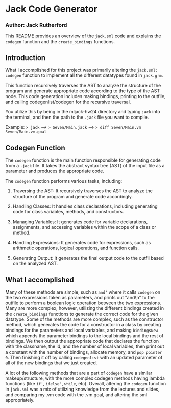 # Jack Code Generator
### Author: Jack Rutherford

This README provides an overview of the `jack.sml` code and explains the `codegen` function and the `create_bindings` functions.

## Introduction

What I accomplished for this project was primarily altering the `jack.sml: codegen` function to implement all the different datatypes found in `jack.grm`. 

This function recursively traverses the AST to analyze the structure of the program and generate appropriate code according to the type of the AST node. This code generation includes making bindings, printing to the outfile, and calling codegenlist/codegen for the recursive traversal.

You utilize this by being in the mljack-hw24 directory and typing `jack` into the terminal, and then the path to the `.jack` file you want to compile.

Example: `> jack` --> `> Seven/Main.jack` --> `> diff Seven/Main.vm Seven/Main.vm.goal`

## Codegen Function

The `codegen` function is the main function responsible for generating code from a `.jack` file. It takes the abstract syntax tree (AST) of the input file as a parameter and produces the appropriate code.

The `codegen` function performs various tasks, including:

1. Traversing the AST: It recursively traverses the AST to analyze the structure of the program and generate code accordingly.

2. Handling Classes: It handles class declarations, including generating code for class variables, methods, and constructors.

3. Managing Variables: It generates code for variable declarations, assignments, and accessing variables within the scope of a class or method.

4. Handling Expressions: It generates code for expressions, such as arithmetic operations, logical operations, and function calls.

5. Generating Output: It generates the final output code to the outfil based on the analyzed AST.

## What I accomplished

Many of these methods are simple, such as `and'` where it calls `codegen` on the two expressions taken as parameters, and prints out "and\n" to the outfile to perform a boolean logic operation between the two expressions. Many are more complex, however, utilizing the different bindings created in the `create_bindings` functions to generate the correct code for the given datatype. Some of the methods are more complex, such as the constructor method, which generates the code for a constructor in a class by creating bindings for the parameters and local variables, and making `bindingsNew` which appends the parameter bindings to the local bindings and the rest of bindings. We then output the appropriate code that declares the function with the classname, the id, and the number of local variables, then print out a constant with the number of bindings, allocate memory, and `pop pointer 0`. Then finishing it off by calling `codegenlist` with an updated parameter of all of the new bindings that we just created.

A lot of the following methods that are a part of `codegen` have a similar makeup/structure, with the more complex codegen methods having lambda functions (like `if'`, `ifelse'`, `while`, etc). Overall, altering the `codegen` function in `jack.sml` was a mix of utilizing knowledge from the lectures and slides, and comparing my .vm code with the .vm.goal, and altering the sml appropriately.
